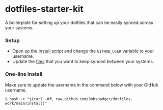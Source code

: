 # dotfiles-starter-kit
A boilerplate for setting up your dotfiles that can be easily synced across your systems.

### Setup

- Open up the [install](https://github.com/gjunkie/dotfiles-starter-kit/blob/main/install) script and change the `GITHUB_USER` variable to your username.
- Update the [files](https://github.com/gjunkie/dotfiles-starter-kit/blob/main/opt/files) that you want to keep synced between your systems.

### One-line Install

Make sure to update the username in the command below with your GitHub username.

```
$ bash -c "$(curl -#fL raw.github.com/Bobspadger/dotfiles-work/main/install)"
```
